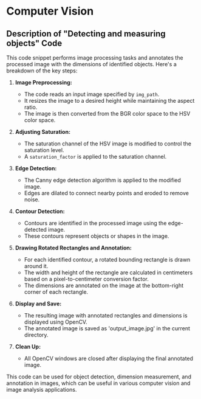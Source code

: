 # Computer Vision

## Description of "Detecting and measuring objects" Code

This code snippet performs image processing tasks and annotates the processed image with the dimensions of identified objects. Here's a breakdown of the key steps:

1. **Image Preprocessing:**
   - The code reads an input image specified by `img_path`.
   - It resizes the image to a desired height while maintaining the aspect ratio.
   - The image is then converted from the BGR color space to the HSV color space.



2. **Adjusting Saturation:**
   - The saturation channel of the HSV image is modified to control the saturation level.
   - A `saturation_factor` is applied to the saturation channel.

3. **Edge Detection:**

   - The Canny edge detection algorithm is applied to the modified image.
   - Edges are dilated to connect nearby points and eroded to remove noise.

4. **Contour Detection:**

   - Contours are identified in the processed image using the edge-detected image.
   - These contours represent objects or shapes in the image.

5. **Drawing Rotated Rectangles and Annotation:**

   - For each identified contour, a rotated bounding rectangle is drawn around it.
   - The width and height of the rectangle are calculated in centimeters based on a pixel-to-centimeter conversion factor.
   - The dimensions are annotated on the image at the bottom-right corner of each rectangle.

6. **Display and Save:**

   - The resulting image with annotated rectangles and dimensions is displayed using OpenCV.
   - The annotated image is saved as 'output_image.jpg' in the current directory.

7. **Clean Up:**

   - All OpenCV windows are closed after displaying the final annotated image.

This code can be used for object detection, dimension measurement, and annotation in images, which can be useful in various computer vision and image analysis applications.
